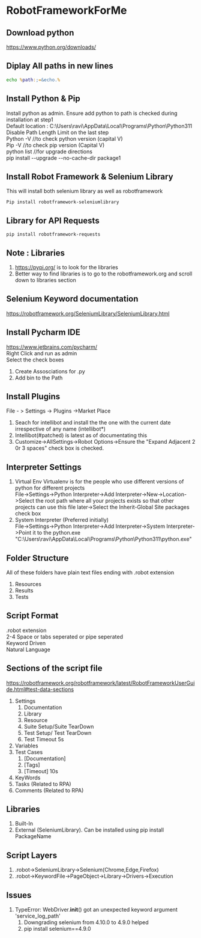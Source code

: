 # RobotFrameworkForMe
## Download python
https://www.python.org/downloads/
## Diplay All paths in new lines
```cmd
echo %path:;=&echo.%
```
## Install Python & Pip
Install python as admin. Ensure add python to path is checked during installation at step1  
Default location : C:\Users\ravi\AppData\Local\Programs\Python\Python311  
Disable Path Length Limit on the last step  
Python -V //to check python version (capital V)   
Pip -V //to check pip version  (Capital V)  
python list //for upgrade directions  
pip install --upgrade --no-cache-dir package1  

## Install Robot Framework & Selenium Library
This will install both selenium library as well as robotframework
```pip
Pip install robotframework-seleniumlibrary
```
## Library for API Requests
```pip
pip install robotframework-requests
```
## Note : Libraries
1. https://pypi.org/ is to look for the libraries
2. Better way to find libraries is to go to the robotframework.org and scroll down to libraries section

## Selenium Keyword documentation
https://robotframework.org/SeleniumLibrary/SeleniumLibrary.html

## Install Pycharm IDE
https://www.jetbrains.com/pycharm/  
Right Click and run as admin  
Select the check boxes
1. Create Assosciations for .py
2. Add bin to the Path

## Install Plugins
File - > Settings ->  Plugins ->Market Place
1. Seach for intellibot and install the the one with the current date irrespective of any name (intellibot*)
2. Intellibot(#patched) is latest as of documentating this
3. Customize->AllSettings->Robot Options->Ensure the "Expand Adjacent 2 0r 3 spaces" check box is checked.

## Interpreter Settings
1. Virtual Env 
Virtualenv is for the people who use different versions of python for different projects  
File->Settings->Python Interpreter->Add Interpreter->New->Location->Select the root path where all your projects exists so that other projects can use this file later->Select the Inherit-Global Site packages check box  
2. System Interpreter (Preferred initially)  
File->Settings->Python Interpreter->Add Interpreter->System Interpreter->Point it to the python.exe
"C:\Users\ravi\AppData\Local\Programs\Python\Python311\python.exe"

## Folder Structure
All of these folders have plain text files ending with .robot extension  
1. Resources  
2. Results  
3. Tests  

## Script Format
.robot extension  
2-4 Space or tabs seperated or pipe seperated  
Keyword Driven   
Natural Language   

## Sections of the script file
https://robotframework.org/robotframework/latest/RobotFrameworkUserGuide.html#test-data-sections
1. Settings
   1. Documentation
   2. Library
   3. Resource
   4. Suite Setup/Suite TearDown
   5. Test Setup/ Test TearDown
   6. Test Timeout 5s
2. Variables
3. Test Cases
   1. [Documentation]
   2. [Tags]
   3. [Timeout] 10s
4. KeyWords
5. Tasks (Related to RPA)
6. Comments (Related to RPA)

## Libraries
1. Built-In
2. External (SeleniumLibrary). Can be installed using pip install PackageName

## Script Layers
1. .robot->SeleniumLibrary->Selenium(Chrome,Edge,Firefox)
2. .robot->KeywordFile->PageObject->Library->Drivers->Execution

## Issues
1. TypeError: WebDriver.__init__() got an unexpected keyword argument 'service_log_path'
   1. Downgrading selenium from 4.10.0 to 4.9.0 helped
   2. pip install selenium==4.9.0

